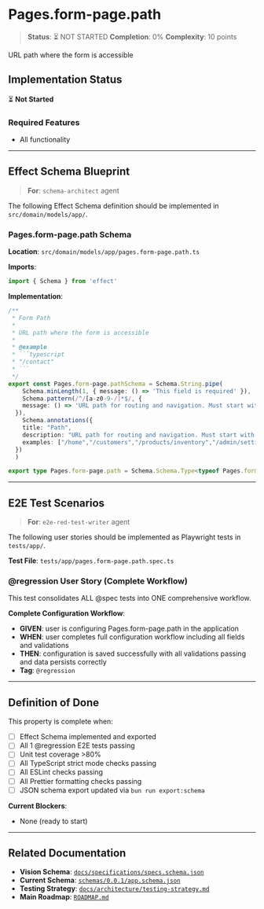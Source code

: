 # Pages.form-page.path

> **Status**: ⏳ NOT STARTED
> **Completion**: 0%
> **Complexity**: 10 points

URL path where the form is accessible

## Implementation Status

⏳ **Not Started**

### Required Features

- All functionality

---

## Effect Schema Blueprint

> **For**: `schema-architect` agent

The following Effect Schema definition should be implemented in `src/domain/models/app/`.

### Pages.form-page.path Schema

**Location**: `src/domain/models/app/pages.form-page.path.ts`

**Imports**:

```typescript
import { Schema } from 'effect'
```

**Implementation**:

````typescript
/**
 * Form Path
 *
 * URL path where the form is accessible
 *
 * @example
 * ```typescript
 * "/contact"
 * ```
 */
export const Pages.form-page.pathSchema = Schema.String.pipe(
    Schema.minLength(1, { message: () => 'This field is required' }),
    Schema.pattern(/^/[a-z0-9-/]*$/, {
    message: () => 'URL path for routing and navigation. Must start with forward slash (/), contain only lowercase letters, numbers, hyphens, and forward slashes. Used for page routing, API endpoints, and navigation links. Paths should be hierarchical and descriptive (e.g., /customers/orders, /admin/settings). Nested paths are supported.'
  }),
    Schema.annotations({
    title: "Path",
    description: "URL path for routing and navigation. Must start with forward slash (/), contain only lowercase letters, numbers, hyphens, and forward slashes. Used for page routing, API endpoints, and navigation links. Paths should be hierarchical and descriptive (e.g., /customers/orders, /admin/settings). Nested paths are supported.",
    examples: ["/home","/customers","/products/inventory","/admin/settings","/reports/sales"]
  })
  )

export type Pages.form-page.path = Schema.Schema.Type<typeof Pages.form-page.pathSchema>
````

---

## E2E Test Scenarios

> **For**: `e2e-red-test-writer` agent

The following user stories should be implemented as Playwright tests in `tests/app/`.

**Test File**: `tests/app/pages.form-page.path.spec.ts`

### @regression User Story (Complete Workflow)

This test consolidates ALL @spec tests into ONE comprehensive workflow.

**Complete Configuration Workflow**:

- **GIVEN**: user is configuring Pages.form-page.path in the application
- **WHEN**: user completes full configuration workflow including all fields and validations
- **THEN**: configuration is saved successfully with all validations passing and data persists correctly
- **Tag**: `@regression`

---

## Definition of Done

This property is complete when:

- [ ] Effect Schema implemented and exported
- [ ] All 1 @regression E2E tests passing
- [ ] Unit test coverage >80%
- [ ] All TypeScript strict mode checks passing
- [ ] All ESLint checks passing
- [ ] All Prettier formatting checks passing
- [ ] JSON schema export updated via `bun run export:schema`

**Current Blockers**:

- None (ready to start)

---

## Related Documentation

- **Vision Schema**: [`docs/specifications/specs.schema.json`](../specs.schema.json)
- **Current Schema**: [`schemas/0.0.1/app.schema.json`](../../schemas/0.0.1/app.schema.json)
- **Testing Strategy**: [`docs/architecture/testing-strategy.md`](../../architecture/testing-strategy.md)
- **Main Roadmap**: [`ROADMAP.md`](../../../ROADMAP.md)
